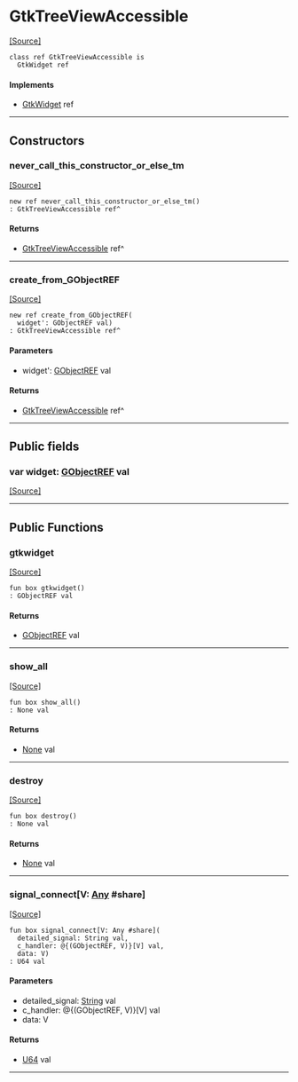 # GtkTreeViewAccessible
<span class="source-link">[[Source]](src/gtk3/GtkTreeViewAccessible.md#L6)</span>
```pony
class ref GtkTreeViewAccessible is
  GtkWidget ref
```

#### Implements

* [GtkWidget](gtk3-GtkWidget.md) ref

---

## Constructors

### never_call_this_constructor_or_else_tm
<span class="source-link">[[Source]](src/gtk3/GtkTreeViewAccessible.md#L10)</span>


```pony
new ref never_call_this_constructor_or_else_tm()
: GtkTreeViewAccessible ref^
```

#### Returns

* [GtkTreeViewAccessible](gtk3-GtkTreeViewAccessible.md) ref^

---

### create_from_GObjectREF
<span class="source-link">[[Source]](src/gtk3/GtkTreeViewAccessible.md#L13)</span>


```pony
new ref create_from_GObjectREF(
  widget': GObjectREF val)
: GtkTreeViewAccessible ref^
```
#### Parameters

*   widget': [GObjectREF](gtk3-..-gobject-GObjectREF.md) val

#### Returns

* [GtkTreeViewAccessible](gtk3-GtkTreeViewAccessible.md) ref^

---

## Public fields

### var widget: [GObjectREF](gtk3-..-gobject-GObjectREF.md) val
<span class="source-link">[[Source]](src/gtk3/GtkTreeViewAccessible.md#L7)</span>



---

## Public Functions

### gtkwidget
<span class="source-link">[[Source]](src/gtk3/GtkTreeViewAccessible.md#L9)</span>


```pony
fun box gtkwidget()
: GObjectREF val
```

#### Returns

* [GObjectREF](gtk3-..-gobject-GObjectREF.md) val

---

### show_all
<span class="source-link">[[Source]](src/gtk3/GtkWidget.md#L4)</span>


```pony
fun box show_all()
: None val
```

#### Returns

* [None](builtin-None.md) val

---

### destroy
<span class="source-link">[[Source]](src/gtk3/GtkWidget.md#L10)</span>


```pony
fun box destroy()
: None val
```

#### Returns

* [None](builtin-None.md) val

---

### signal_connect\[V: [Any](builtin-Any.md) #share\]
<span class="source-link">[[Source]](src/gtk3/GtkWidget.md#L13)</span>


```pony
fun box signal_connect[V: Any #share](
  detailed_signal: String val,
  c_handler: @{(GObjectREF, V)}[V] val,
  data: V)
: U64 val
```
#### Parameters

*   detailed_signal: [String](builtin-String.md) val
*   c_handler: @{(GObjectREF, V)}[V] val
*   data: V

#### Returns

* [U64](builtin-U64.md) val

---

